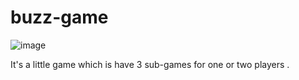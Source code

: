 # buzz-game

![image](https://user-images.githubusercontent.com/69804667/192152117-2cf20326-3c2a-4ca4-93ee-d31e7192c42b.png)

It's a little game which is have 3 sub-games for one or two players .
